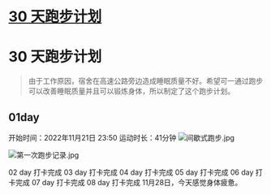 # [30 天跑步计划](https://github.com/yyaf/yyaf-blog/issues/7)

# 30 天跑步计划

> 由于工作原因，宿舍在高速公路旁边造成睡眠质量不好。希望可一通过跑步可以改善睡眠质量并且可以锻炼身体，所以制定了这个跑步计划。

## 01day

开始时间：2022年11月21日 23:50
运动时长：41分钟
![间歇式跑步.jpg](https://user-images.githubusercontent.com/37788991/203140319-886f3043-d8d8-4bd4-913f-47f5946680e7.jpg)

![第一次跑步记录.jpg](https://user-images.githubusercontent.com/37788991/203140426-64ff6c88-3a87-4659-a304-69e7048611ac.jpg)

02 day 打卡完成
03 day 打卡完成
04 day 打卡完成
05 day 打卡完成
06 day 打卡完成
07 day 打卡完成
08 day 打卡完成
11月28日，今天感觉身体疲惫。